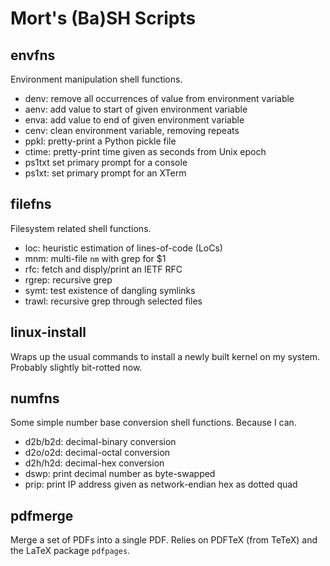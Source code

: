 Mort's (Ba)SH Scripts
=====================


envfns
------

Environment manipulation shell functions.

* denv: remove all occurrences of value from environment variable 
* aenv: add value to start of given environment variable
* enva: add value to end of given environment variable
* cenv: clean environment variable, removing repeats
* ppkl: pretty-print a Python pickle file
* ctime: pretty-print time given as seconds from Unix epoch
* ps1txt set primary prompt for a console
* ps1xt: set primary prompt for an XTerm


filefns
-------

Filesystem related shell functions.

* loc: heuristic estimation of lines-of-code (LoCs)
* mnm: multi-file `nm` with grep for $1
* rfc: fetch and disply/print an IETF RFC
* rgrep: recursive grep
* symt: test existence of dangling symlinks
* trawl: recursive grep through selected files


linux-install
-------------

Wraps up the usual commands to install a newly built kernel on my
system.  Probably slightly bit-rotted now.


numfns
------

Some simple number base conversion shell functions.  Because I can.

* d2b/b2d: decimal-binary conversion
* d2o/o2d: decimal-octal conversion
* d2h/h2d: decimal-hex conversion
* dswp: print decimal number as byte-swapped
* prip: print IP address given as network-endian hex as dotted quad 


pdfmerge
--------

Merge a set of PDFs into a single PDF.  Relies on PDFTeX (from TeTeX)
and the LaTeX package `pdfpages`.
